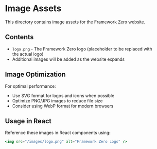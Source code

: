 # Image Assets

This directory contains image assets for the Framework Zero website.

## Contents

- `logo.png` - The Framework Zero logo (placeholder to be replaced with the actual logo)
- Additional images will be added as the website expands

## Image Optimization

For optimal performance:
- Use SVG format for logos and icons when possible
- Optimize PNG/JPG images to reduce file size
- Consider using WebP format for modern browsers

## Usage in React

Reference these images in React components using:

```jsx
<img src="/images/logo.png" alt="Framework Zero Logo" />
``` 